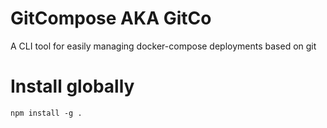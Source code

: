 # GitCompose AKA GitCo

A CLI tool for easily managing docker-compose deployments based on git



# Install globally 
```
npm install -g .
```